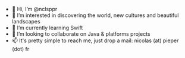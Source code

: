 - 👋 Hi, I’m @nclsppr
- 👀 I’m interested in discovering the world, new cultures and beautiful landscapes
- 🌱 I’m currently learning Swift
- 💞️ I’m looking to collaborate on Java & platforms projects
- 📫 It's pretty simple to reach me, just drop a mail: nicolas (at) pieper (dot) fr

<!---
nclsppr/nclsppr is a ✨ special ✨ repository because its `README.md` (this file) appears on your GitHub profile.
You can click the Preview link to take a look at your changes.
--->
